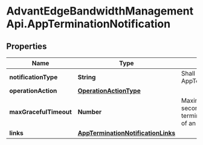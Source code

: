 # AdvantEdgeBandwidthManagementApi.AppTerminationNotification

## Properties
Name | Type | Description | Notes
------------ | ------------- | ------------- | -------------
**notificationType** | **String** | Shall be set to AppTerminationNotification. | 
**operationAction** | [**OperationActionType**](OperationActionType.md) |  | 
**maxGracefulTimeout** | **Number** | Maximum timeout value in seconds for graceful termination or graceful stop of an application instance. | 
**links** | [**AppTerminationNotificationLinks**](AppTerminationNotificationLinks.md) |  | 


